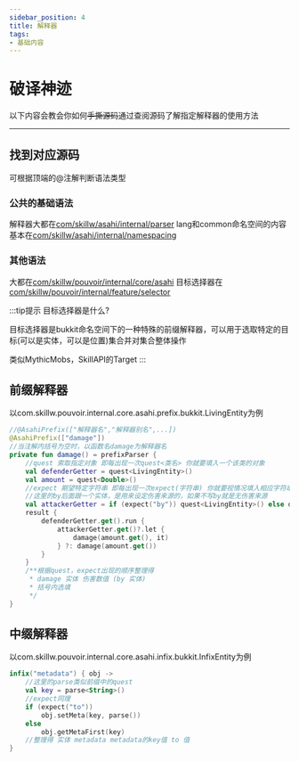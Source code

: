 ```yaml
---
sidebar_position: 4
title: 解释器
tags:
- 基础内容
---
```


# 破译神迹

以下内容会教会你如何~~手撕源码~~通过查阅源码了解指定解释器的使用方法

---

## 找到对应源码

可根据顶端的@注解判断语法类型
### 公共的基础语法

解释器大都在[com/skillw/asahi/internal/parser](https://github.com/Glom-c/Pouvoir/tree/master/src/main/kotlin/com/skillw/asahi/internal/parser)
lang和common命名空间的内容基本在[com/skillw/asahi/internal/namespacing](https://github.com/Glom-c/Pouvoir/tree/master/src/main/kotlin/com/skillw/asahi/internal/namespacing)

### 其他语法

大都在[com/skillw/pouvoir/internal/core/asahi](https://github.com/Glom-c/Pouvoir/tree/master/src/main/kotlin/com/skillw/pouvoir/internal/core/asahi)
目标选择器在[com/skillw/pouvoir/internal/feature/selector](https://github.com/Glom-c/Pouvoir/tree/master/src/main/kotlin/com/skillw/pouvoir/internal/feature/selector)

:::tip提示
目标选择器是什么?

目标选择器是bukkit命名空间下的一种特殊的前缀解释器，可以用于选取特定的目标(可以是实体，可以是位置)集合并对集合整体操作

类似MythicMobs，SkillAPI的Target
:::

## 前缀解释器

以com.skillw.pouvoir.internal.core.asahi.prefix.bukkit.LivingEntity为例
```kotlin
//@AsahiPrefix(["解释器名","解释器别名",...])
@AsahiPrefix(["damage"])
//当注解内括号为空时，以函数名damage为解释器名
private fun damage() = prefixParser { 
    //quest 索取指定对象 即每出现一次quest<类名> 你就要填入一个该类的对象
    val defenderGetter = quest<LivingEntity>()
    val amount = quest<Double>()
    //expect 期望特定字符串 即每出现一次expect(字符串) 你就要视情况填入相应字符串以继续填入其他参数
    //这里的by后面跟一个实体，是用来设定伤害来源的，如果不写by就是无伤害来源
    val attackerGetter = if (expect("by")) quest<LivingEntity>() else quester { null }
    result {
        defenderGetter.get().run {
            attackerGetter.get()?.let {
                damage(amount.get(), it)
            } ?: damage(amount.get())
        }
    }
    /**根据quest，expect出现的顺序整理得    
     * damage 实体 伤害数值 (by 实体)
     * 括号内选填
     */
}
```

## 中缀解释器

以com.skillw.pouvoir.internal.core.asahi.infix.bukkit.InfixEntity为例
```kotlin
infix("metadata") { obj ->
    //这里的parse类似前缀中的quest
    val key = parse<String>()
    //expect同理
    if (expect("to"))
        obj.setMeta(key, parse())
    else
        obj.getMetaFirst(key)
    //整理得 实体 metadata metadata的key值 to 值
}
```


